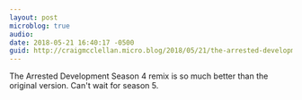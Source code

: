 ```yaml
---
layout: post
microblog: true
audio: 
date: 2018-05-21 16:40:17 -0500
guid: http://craigmcclellan.micro.blog/2018/05/21/the-arrested-development.html
---
```

The Arrested Development Season 4 remix is so much better than the original version. Can't wait for season 5. 
